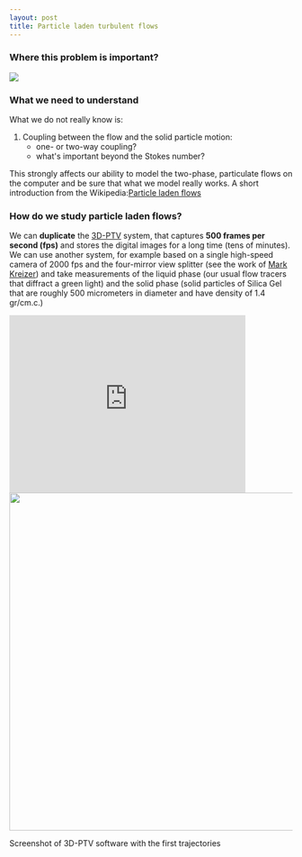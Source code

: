 ```yaml
---
layout: post
title: Particle laden turbulent flows
---
```




### Where this problem is important?

![](http://lh3.google.com/_79Da28_58Ek/RkSz-A6KBUI/AAAAAAAAXo0/dQi-qwSTtTg/s800/sand_storm.jpg)



### What we need to understand

What we do not really know is:

1.  Coupling between the flow and the solid particle motion:
    *   one- or two-way coupling?
    *   what's important beyond the Stokes number?

This strongly affects our ability to model the two-phase, particulate flows on the computer and be sure that what we model really works. A short introduction from the Wikipedia:[Particle laden flows](http://en.wikipedia.org/wiki/Particle-laden_flows)



### How do we study particle laden flows?

We can **duplicate** the [3D-PTV](3dptv.html) system, that captures **500 frames per second (fps)** and stores the digital images for a long time (tens of minutes). We can use another system, for example based on a single high-speed camera of 2000 fps and the four-mirror view splitter (see the work of [Mark Kreizer](../people/mark_kreizer.html)) and take measurements of the liquid phase (our usual flow tracers that diffract a green light) and the solid phase (solid particles of Silica Gel that are roughly 500 micrometers in diameter and have density of 1.4 gr/cm.c.)

<iframe width="420" height="315" src="http://www.youtube.com/embed/C1WLE70_K1Y" frameborder="0" allowfullscreen></iframe>


<img src="http://alexl.files.wordpress.com/2006/06/firsttrajectories.jpg" width="600">

Screenshot of 3D-PTV software with the first trajectories
